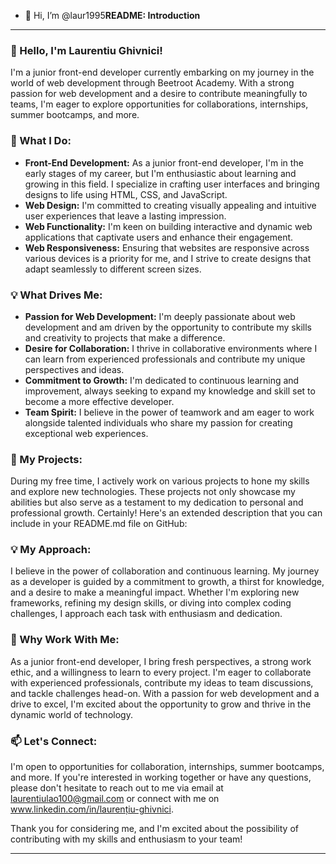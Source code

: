 - 👋 Hi, I’m @laur1995**README: Introduction**

---

### 👋 Hello, I'm Laurentiu Ghivnici!

I'm a junior front-end developer currently embarking on my journey in the world of web development through Beetroot Academy. With a strong passion for web development and a desire to contribute meaningfully to teams, I'm eager to explore opportunities for collaborations, internships, summer bootcamps, and more.

### 🚀 What I Do:

- **Front-End Development:** As a junior front-end developer, I'm in the early stages of my career, but I'm enthusiastic about learning and growing in this field. I specialize in crafting user interfaces and bringing designs to life using HTML, CSS, and JavaScript.
- **Web Design:** I'm committed to creating visually appealing and intuitive user experiences that leave a lasting impression.
- **Web Functionality:** I'm keen on building interactive and dynamic web applications that captivate users and enhance their engagement.
- **Web Responsiveness:** Ensuring that websites are responsive across various devices is a priority for me, and I strive to create designs that adapt seamlessly to different screen sizes.

### 💡 What Drives Me:

- **Passion for Web Development:** I'm deeply passionate about web development and am driven by the opportunity to contribute my skills and creativity to projects that make a difference.
- **Desire for Collaboration:** I thrive in collaborative environments where I can learn from experienced professionals and contribute my unique perspectives and ideas.
- **Commitment to Growth:** I'm dedicated to continuous learning and improvement, always seeking to expand my knowledge and skill set to become a more effective developer.
- **Team Spirit:** I believe in the power of teamwork and am eager to work alongside talented individuals who share my passion for creating exceptional web experiences.

### 🌟 My Projects:

During my free time, I actively work on various projects to hone my skills and explore new technologies. These projects not only showcase my abilities but also serve as a testament to my dedication to personal and professional growth.
Certainly! Here's an extended description that you can include in your README.md file on GitHub:

### 💡 My Approach:

I believe in the power of collaboration and continuous learning. My journey as a developer is guided by a commitment to growth, a thirst for knowledge, and a desire to make a meaningful impact. Whether I'm exploring new frameworks, refining my design skills, or diving into complex coding challenges, I approach each task with enthusiasm and dedication.

### 🌟 Why Work With Me:

As a junior front-end developer, I bring fresh perspectives, a strong work ethic, and a willingness to learn to every project. I'm eager to collaborate with experienced professionals, contribute my ideas to team discussions, and tackle challenges head-on. With a passion for web development and a drive to excel, I'm excited about the opportunity to grow and thrive in the dynamic world of technology.


### 📫 Let's Connect:

I'm open to opportunities for collaboration, internships, summer bootcamps, and more. If you're interested in working together or have any questions, please don't hesitate to reach out to me via email at laurentiulao100@gmail.com or connect with me on www.linkedin.com/in/laurențiu-ghivnici.

Thank you for considering me, and I'm excited about the possibility of contributing with my skills and enthusiasm to your team!

---




<!---
laur1995/laur1995 is a ✨ special ✨ repository because its `README.md` (this file) appears on your GitHub profile.
You can click the Preview link to take a look at your changes.
--->
